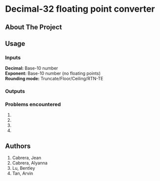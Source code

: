 # Decimal-32 floating point converter
## About The Project


## Usage
### Inputs
**Decimal:** Base-10 number <br>
**Exponent:** Base-10 number (no floating points) <br>
**Rounding mode:** Truncate/Floor/Ceiling/RTN-TE

### Outputs

### Problems encountered
1. 
2. 
3. 
4. 

## Authors

1. Cabrera, Jean
2. Cabrera, Alyanna
3. Lu, Bentley
4. Tan, Arvin